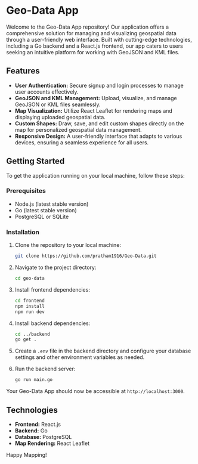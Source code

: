 # Geo-Data App

Welcome to the Geo-Data App repository! Our application offers a comprehensive solution for managing and visualizing geospatial data through a user-friendly web interface. Built with cutting-edge technologies, including a Go backend and a React.js frontend, our app caters to users seeking an intuitive platform for working with GeoJSON and KML files.

## Features

- **User Authentication:** Secure signup and login processes to manage user accounts effectively.
- **GeoJSON and KML Management:** Upload, visualize, and manage GeoJSON or KML files seamlessly.
- **Map Visualization:** Utilize React Leaflet for rendering maps and displaying uploaded geospatial data.
- **Custom Shapes:** Draw, save, and edit custom shapes directly on the map for personalized geospatial data management.
- **Responsive Design:** A user-friendly interface that adapts to various devices, ensuring a seamless experience for all users.

## Getting Started

To get the application running on your local machine, follow these steps:

### Prerequisites

- Node.js (latest stable version)
- Go (latest stable version)
- PostgreSQL or SQLite

### Installation

1. Clone the repository to your local machine:
    ```bash
    git clone https://github.com/pratham1916/Geo-Data.git
    ```

2. Navigate to the project directory:
    ```bash
    cd geo-data
    ```

3. Install frontend dependencies:
    ```bash
    cd frontend
    npm install
    npm run dev
    ```

4. Install backend dependencies:
    ```bash
    cd ../backend
    go get .
    ```

5. Create a `.env` file in the backend directory and configure your database settings and other environment variables as needed.

6. Run the backend server:
    ```bash
    go run main.go
    ```

Your Geo-Data App should now be accessible at `http://localhost:3000`.

## Technologies

- **Frontend:** React.js
- **Backend:** Go
- **Database:** PostgreSQL
- **Map Rendering:** React Leaflet

Happy Mapping!
